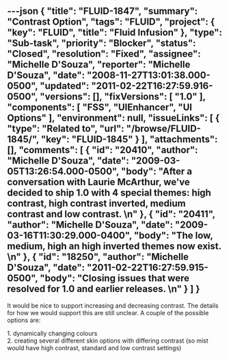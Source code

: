 ---json
{
  "title": "FLUID-1847",
  "summary": "Contrast Option",
  "tags": "FLUID",
  "project": {
    "key": "FLUID",
    "title": "Fluid Infusion"
  },
  "type": "Sub-task",
  "priority": "Blocker",
  "status": "Closed",
  "resolution": "Fixed",
  "assignee": "Michelle D'Souza",
  "reporter": "Michelle D'Souza",
  "date": "2008-11-27T13:01:38.000-0500",
  "updated": "2011-02-22T16:27:59.916-0500",
  "versions": [],
  "fixVersions": [
    "1.0"
  ],
  "components": [
    "FSS",
    "UIEnhancer",
    "UI Options"
  ],
  "environment": null,
  "issueLinks": [
    {
      "type": "Related to",
      "url": "/browse/FLUID-1845/",
      "key": "FLUID-1845"
    }
  ],
  "attachments": [],
  "comments": [
    {
      "id": "20410",
      "author": "Michelle D'Souza",
      "date": "2009-03-05T13:26:54.000-0500",
      "body": "After a conversation with Laurie McArthur, we've decided to ship 1.0 with 4 special themes: high contrast, high contrast inverted, medium contrast and low contrast.&#x20;\n"
    },
    {
      "id": "20411",
      "author": "Michelle D'Souza",
      "date": "2009-03-16T11:30:29.000-0400",
      "body": "The low, medium, high an high inverted themes now exist.&#x20;\n"
    },
    {
      "id": "18250",
      "author": "Michelle D'Souza",
      "date": "2011-02-22T16:27:59.915-0500",
      "body": "Closing issues that were resolved for 1.0 and earlier releases.&#x20;\n"
    }
  ]
}
---
It would be nice to support increasing and decreasing contrast. The details for how we would support this are still unclear. A couple of the possible options are:

1\. dynamically changing colours\
2\. creating several different skin options with differing contrast (so mist would have high contrast, standard and low contrast settings)

        
